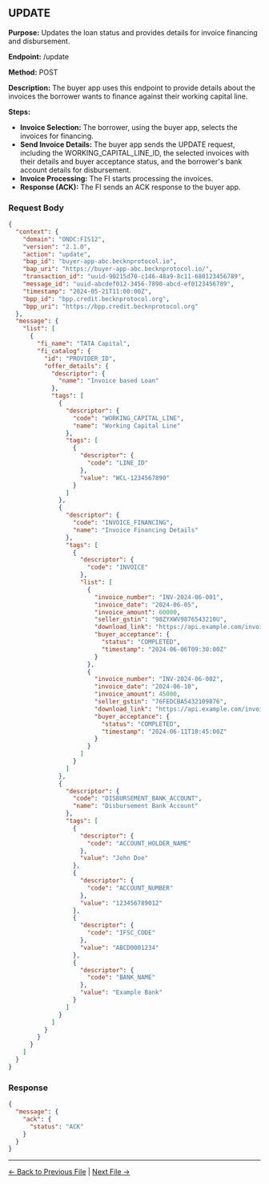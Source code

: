 ## UPDATE

**Purpose:** Updates the loan status and provides details for invoice financing and disbursement.

**Endpoint:** /update

**Method:** POST

**Description:** The buyer app uses this endpoint to provide details about the invoices the borrower wants to finance against their working capital line.

**Steps:**
  - **Invoice Selection:** The borrower, using the buyer app, selects the invoices for financing.
  - **Send Invoice Details:** The buyer app sends the UPDATE request, including the WORKING_CAPITAL_LINE_ID, the selected invoices with their details and buyer acceptance status, and the borrower's bank account details for disbursement.
  - **Invoice Processing:** The FI starts processing the invoices.
  - **Response (ACK):** The FI sends an ACK response to the buyer app.


### Request Body

``` json
{
  "context": {
    "domain": "ONDC:FIS12",
    "version": "2.1.0",
    "action": "update",
    "bap_id": "buyer-app-abc.becknprotocol.io",
    "bap_uri": "https://buyer-app-abc.becknprotocol.io/",
    "transaction_id": "uuid-90215d70-c146-48a9-8c11-680123456789",
    "message_id": "uuid-abcdef012-3456-7890-abcd-ef0123456789",
    "timestamp": "2024-05-21T11:00:00Z",
    "bpp_id": "bpp.credit.becknprotocol.org",
    "bpp_uri": "https://bpp.credit.becknprotocol.org"
  },
  "message": {
    "list": [
      {
        "fi_name": "TATA Capital",
        "fi_catalog": {
          "id": "PROVIDER_ID",
          "offer_details": {
            "descriptor": {
              "name": "Invoice based Loan"
            },
            "tags": [
              {
                "descriptor": {
                  "code": "WORKING_CAPITAL_LINE",
                  "name": "Working Capital Line"
                },
                "tags": [
                  {
                    "descriptor": {
                      "code": "LINE_ID"
                    },
                    "value": "WCL-1234567890"
                  }
                ]
              },
              {
                "descriptor": {
                  "code": "INVOICE_FINANCING",
                  "name": "Invoice Financing Details"
                },
                "tags": [
                  {
                    "descriptor": {
                      "code": "INVOICE"
                    },
                    "list": [
                      {
                        "invoice_number": "INV-2024-06-001",
                        "invoice_date": "2024-06-05",
                        "invoice_amount": 60000,
                        "seller_gstin": "98ZYXWV9876543210U",
                        "download_link": "https://api.example.com/invoices/INV-2024-06-001?token=ghi789",
                        "buyer_acceptance": {
                          "status": "COMPLETED",
                          "timestamp": "2024-06-06T09:30:00Z"
                        }
                      },
                      {
                        "invoice_number": "INV-2024-06-002",
                        "invoice_date": "2024-06-10",
                        "invoice_amount": 45000,
                        "seller_gstin": "76FEDCBA5432109876",
                        "download_link": "https://api.example.com/invoices/INV-2024-06-002?token=jkl456",
                        "buyer_acceptance": {
                          "status": "COMPLETED",
                          "timestamp": "2024-06-11T10:45:00Z"
                        }
                      }
                    ]
                  }
                ]
              },
              {
                "descriptor": {
                  "code": "DISBURSEMENT_BANK_ACCOUNT",
                  "name": "Disbursement Bank Account"
                },
                "tags": [
                  {
                    "descriptor": {
                      "code": "ACCOUNT_HOLDER_NAME"
                    },
                    "value": "John Doe"
                  },
                  {
                    "descriptor": {
                      "code": "ACCOUNT_NUMBER"
                    },
                    "value": "123456789012"
                  },
                  {
                    "descriptor": {
                      "code": "IFSC_CODE"
                    },
                    "value": "ABCD0001234"
                  },
                  {
                    "descriptor": {
                      "code": "BANK_NAME"
                    },
                    "value": "Example Bank"
                  }
                ]
              }
            ]
          }
        }
      }
    ]
  }
}

```

### Response

```json
{
  "message": {
    "ack": {
      "status": "ACK"
    }
  }
}
```


---

<p align="center">

[← Back to Previous File](on_confirm.md) | [Next File →](on_update.md)

</p>

